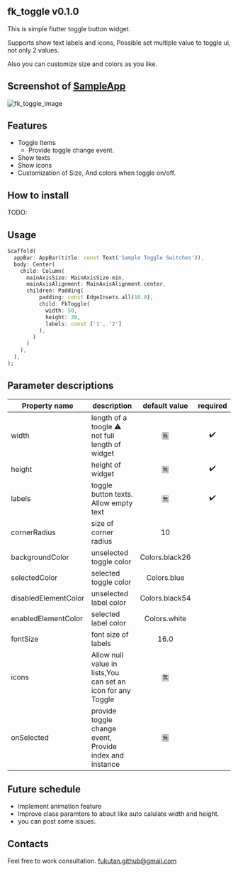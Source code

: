 <!--
This README describes the package. If you publish this package to pub.dev,
this README's contents appear on the landing page for your package.

For information about how to write a good package README, see the guide for
[writing package pages](https://dart.dev/guides/libraries/writing-package-pages).

For general information about developing packages, see the Dart guide for
[creating packages](https://dart.dev/guides/libraries/create-library-packages)
and the Flutter guide for
[developing packages and plugins](https://flutter.dev/developing-packages).
-->

## fk_toggle v0.1.0

This is simple flutter toggle button widget.

Supports show text labels and icons, Possible set multiple value to toggle ui, not only 2 values.

Also you can customize size and colors as you like.


## Screenshot of [SampleApp](https://github.com/fukutan-org/fk_toggle/tree/master/example,"SampleApp")
![fk_toggle_image](https://user-images.githubusercontent.com/51870919/155354687-a01ddfb5-74d7-49da-80fd-9384fb0bdf32.png)

## Features

- Toggle Items
  - Provide toggle change event.
- Show texts
- Show icons
- Customization of Size, And colors when toggle on/off.

## How to install

TODO:

## Usage

```dart
Scaffold(
  appBar: AppBar(title: const Text('Sample Toggle Switches')),
  body: Center(
    child: Column(
      mainAxisSize: MainAxisSize.min,
      mainAxisAlignment: MainAxisAlignment.center,
      children: Padding(
          padding: const EdgeInsets.all(10.0),
          child: FkToggle(
            width: 50,
            height: 30,
            labels: const ['1', '2']
          ),
        )
      )
    ),
  ),
);
```

## Parameter descriptions

|Property name|description|default value|required|
|---|---|:-:|:-:|
|width|length of a toogle :warning: not full length of widget|:u7121:|:heavy_check_mark:|
|height|height of widget|:u7121:|:heavy_check_mark:|
|labels|toggle button texts. Allow empty text|:u7121:|:heavy_check_mark:|
|cornerRadius|size of corner radius|10||
|backgroundColor|unselected toggle color|Colors.black26||
|selectedColor|selected toggle color|Colors.blue||
|disabledElementColor|unselected label color|Colors.black54||
|enabledElementColor|selected label color|Colors.white||
|fontSize|font size of labels|16.0||
|icons|Allow null value in lists,You can set an icon for any Toggle|:u7121:||
|onSelected|provide toggle change event, Provide index and instance|:u7121:||

## Future schedule

- Implement animation feature
- Improve class paramters to about like auto calulate width and height.
- you can post some issues.

## Contacts

Feel free to work consultation.
fukutan.github@gmail.com
